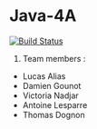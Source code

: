 # Java-4A
[![Build Status](https://travis-ci.com/Ekrynox/Java-4A.svg?branch=master)](https://travis-ci.com/Ekrynox/Java-4A)

1. Team members :
* Lucas Alias
* Damien Gounot
* Victoria Nadjar
* Antoine Lesparre
* Thomas Dognon
